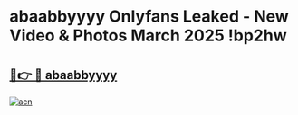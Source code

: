 # abaabbyyyy Onlyfans Leaked - New Video & Photos March 2025 !bp2hw

# <h2><a href="https://rqvg9j.iuczelnia.edu.pl?title=abaabbyyyy&ref=bp2hw">🔗👉 🔴 abaabbyyyy</a></h2>

[![acn](https://github.com/user-attachments/assets/0f9c940e-d8b0-45ae-aac7-cd30a18b3e1c)](https://rqvg9j.iuczelnia.edu.pl?title=abaabbyyyy&ref=bp2hw)

